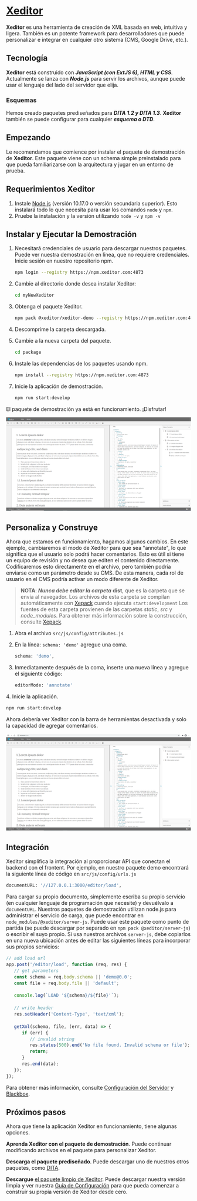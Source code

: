 # [Xeditor](https://documentation.xeditor.com/)

**Xeditor** es una herramienta de creación de XML basada en web, intuitiva y ligera. También es un potente framework para desarrolladores que puede personalizar e integrar en cualquier otro sistema (CMS, Google Drive, etc.).

## Tecnología

**Xeditor** está construido con ***JavaScript (con ExtJS 6), HTML y CSS***. Actualmente se lanza con ***Node.js*** para servir los archivos, aunque puede usar el lenguaje del lado del servidor que elija.

### Esquemas

Hemos creado paquetes prediseñados para ***DITA 1.2 y DITA 1.3***. **Xeditor** también se puede configurar para cualquier ***esquema o DTD***.

## Empezando

Le recomendamos que comience por instalar el paquete de demostración de **Xeditor**. Este paquete viene con un schema simple preinstalado para que pueda familiarizarse con la arquitectura y jugar en un entorno de prueba.

## Requerimientos Xeditor

1. Instale [Node.js](https://nodejs.org/en/) (versión 10.17.0 o versión secundaria superior). Esto instalará todo lo que necesita para usar los comandos `node` y `npm`.
2. Pruebe la instalación y la versión utilizando `node -v` y `npm -v`

## Instalar y Ejecutar la Demostración

1. Necesitará credenciales de usuario para descargar nuestros paquetes. Puede ver nuestra demostración en línea, que no requiere credenciales.
   Inicie sesión en nuestro repositorio npm.
   ```sh
   npm login --registry https://npm.xeditor.com:4873
   ```

2. Cambie al directorio donde desea instalar Xeditor:
   ```sh
   cd myNewXeditor
   ```

3. Obtenga el paquete Xeditor.
   ```sh
   npm pack @xeditor/xeditor-demo --registry https://npm.xeditor.com:4873
   ```
   
4. Descomprime la carpeta descargada.

5. Cambie a la nueva carpeta del paquete.
   ```sh
   cd package
   ```
   
6. Instale las dependencias de los paquetes usando npm.
   ```sh
   npm install --registry https://npm.xeditor.com:4873
   ```
   
7. Inicie la aplicación de demostración.
   ```sh
   npm run start:develop
   ```
   
El paquete de demostración ya está en funcionamiento. ¡Disfrutar!

![1-1](100_Xeditor/images/1-1.PNG)


## Personaliza y Construye

Ahora que estamos en funcionamiento, hagamos algunos cambios. En este ejemplo, cambiaremos el modo de Xeditor para que sea "annotate", lo que significa que el usuario solo podrá hacer comentarios. Esto es útil si tiene un equipo de revisión y no desea que editen el contenido directamente. Codificaremos esto directamente en el archivo, pero también podría enviarse como un parámetro desde su CMS. De esta manera, cada rol de usuario en el CMS podría activar un modo diferente de Xeditor.

> **NOTA**: ***Nunca debe editar la carpeta*** **dist**, que es la carpeta que se envía al navegador. Los archivos de esta carpeta se compilan automáticamente con [Xepack](https://documentation.xeditor.com/topics/tools/xepack/xepack/) cuando ejecuta `start:development` Los fuentes de esta carpeta provienen de las carpetas *static*, *src* y *node_modules*. Para obtener más información sobre la construcción, consulte [Xepack](https://documentation.xeditor.com/topics/tools/xepack/xepack/).

1. Abra el archivo `src/js/config/attributes.js`
2. En la línea: `schema: 'demo'` agregue una coma.
   ```sh
   schema: 'demo',
   ```

3. Inmediatamente después de la coma, inserte una nueva línea y agregue el siguiente código:
   ```sh
   editorMode: 'annotate'
   ```

4. Inicie la aplicación.
   ```sh
   npm run start:develop
   ```

Ahora debería ver Xeditor con la barra de herramientas desactivada y solo la capacidad de agregar comentarios.

![1-2](100_Xeditor/images/1-2.PNG)

## Integración

Xeditor simplifica la integración al proporcionar API que conectan el backend con el frontent. Por ejemplo, en nuestro paquete demo encontrará la siguiente línea de código en `src/js/config/urls.js`

```sh
documentURL: '//127.0.0.1:3000/editor/load',
```

Para cargar su propio documento, simplemente escriba su propio servicio (en cualquier lenguaje de programación que necesite) y devuélvalo a `documentURL`. Nuestros paquetes de demostración utilizan node.js para administrar el servicio de carga, que puede encontrar en `node_modules/@xeditor/server-js`. Puede usar este paquete como punto de partida (se puede descargar por separado en `npm pack @xeditor/server-js`) o escribir el suyo propio. Si usa nuestros archivos `server-js`, debe copiarlos en una nueva ubicación antes de editar las siguientes líneas para incorporar sus propios servicios:

```js
// add load url
app.post('/editor/load', function (req, res) {
   // get parameters
   const schema = req.body.schema || 'demo@0.0';
   const file = req.body.file || 'default';

   console.log(`LOAD '${schema}/${file}'`);

   // write header
   res.setHeader('Content-Type', 'text/xml');

   getXml(schema, file, (err, data) => {
      if (err) {
         // invalid string
         res.status(500).end('No file found. Invalid schema or file');
         return;
      }
      res.end(data);
   });
}); 
```

Para obtener más información, consulte [Configuración del Servidor](https://documentation.xeditor.com/topics/core/server_setup/) y [Blackbox](https://documentation.xeditor.com/topics/core/blackbox_description/).

## Próximos pasos

Ahora que tiene la aplicación Xeditor en funcionamiento, tiene algunas opciones.

**Aprenda Xeditor con el paquete de demostración**. Puede continuar modificando archivos en el paquete para personalizar Xeditor.

**Descarga el paquete prediseñado**. Puede descargar uno de nuestros otros paquetes, como [DITA](https://documentation.xeditor.com/dita/).

**Descargue** [el paquete limpio de Xeditor](https://documentation.xeditor.com/topics/core/configuration/). Puede descargar nuestra versión limpia y ver nuestra [Guía de Configuración](https://documentation.xeditor.com/topics/core/configuration/) para que pueda comenzar a construir su propia versión de Xeditor desde cero.
